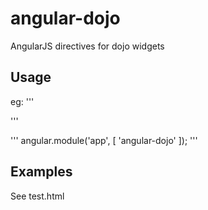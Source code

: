 angular-dojo
============

AngularJS directives for dojo widgets

Usage
-----
eg:
'''
<script src='directives/angular-dojo/js'></script>
'''

'''
angular.module('app', [
	'angular-dojo'
]);
'''

Examples
--------
See test.html
